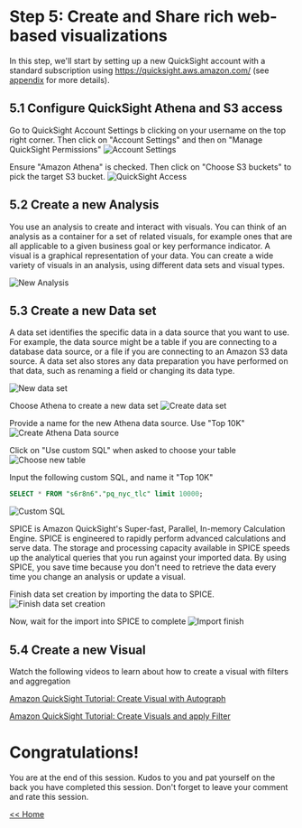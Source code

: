 # Step 5: Create and Share rich web-based visualizations
In this step, we'll start by setting up a new QuickSight account with a standard subscription using https://quicksight.aws.amazon.com/ (see [appendix](README.md#appendix) for more details).

## 5.1 Configure QuickSight Athena and S3 access
Go to QuickSight Account Settings b clicking on your username on the top right corner. Then click on "Account Settings" and then on "Manage QuickSight Permissions"
![Account Settings](screenshots/qs-account-settings.png)

Ensure "Amazon Athena" is checked. Then click on "Choose S3 buckets" to pick the target S3 bucket.
![QuickSight Access](screenshots/qs-access.png)

## 5.2 Create a new Analysis
You use an analysis to create and interact with visuals. You can think of an analysis as a container for a set of related visuals, for example ones that are all applicable to a given business goal or key performance indicator. A visual is a graphical representation of your data. You can create a wide variety of visuals in an analysis, using different data sets and visual types. 

![New Analysis](screenshots/qs-new-analysis.png)

## 5.3 Create a new Data set
A data set identifies the specific data in a data source that you want to use. For example, the data source might be a table if you are connecting to a database data source, or a file if you are connecting to an Amazon S3 data source. A data set also stores any data preparation you have performed on that data, such as renaming a field or changing its data type.

![New data set](screenshots/qs-new-data.png)

Choose Athena to create a new data set
![Create data set](screenshots/qs-create-data.png)

Provide a name for the new Athena data source. Use "Top 10K"
![Create Athena Data source](screenshots/qs-athena.png)

Click on "Use custom SQL" when asked to choose your table
![Choose new table](screenshots/qs-choose-table.png)

Input the following custom SQL, and name it "Top 10K"
```SQL
SELECT * FROM "s6r8n6"."pq_nyc_tlc" limit 10000;
```
![Custom SQL](screenshots/qs-custom-sql.png)

SPICE is Amazon QuickSight's Super-fast, Parallel, In-memory Calculation Engine. SPICE is engineered to rapidly perform advanced calculations and serve data. The storage and processing capacity available in SPICE speeds up the analytical queries that you run against your imported data. By using SPICE, you save time because you don't need to retrieve the data every time you change an analysis or update a visual.

Finish data set creation by importing the data to SPICE. 
![Finish data set creation](screenshots/qs-import-spice.png)

Now, wait for the import into SPICE to complete
![Import finish](screenshots/qs-import-complete.png)

## 5.4 Create a new Visual
Watch the following videos to learn about how to create a visual with filters and aggregation

[Amazon QuickSight Tutorial: Create Visual with Autograph](https://youtu.be/toKeIayOp2g)

[Amazon QuickSight Tutorial: Create Visuals and apply Filter](https://youtu.be/Wh8BAn228SE)

# Congratulations! 
You are at the end of this session. Kudos to you and pat yourself on the back you have completed this session. Don't forget to leave your comment and rate this session.


[<< Home](README.md)